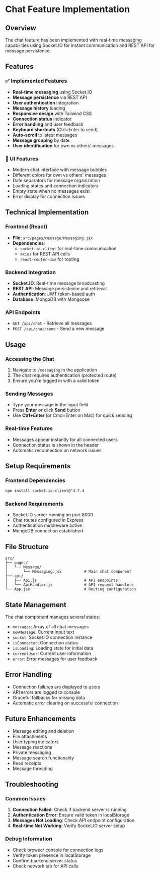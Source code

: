 # Chat Feature Implementation

## Overview
The chat feature has been implemented with real-time messaging capabilities using Socket.IO for instant communication and REST API for message persistence.

## Features

### ✅ Implemented Features
- **Real-time messaging** using Socket.IO
- **Message persistence** via REST API
- **User authentication** integration
- **Message history** loading
- **Responsive design** with Tailwind CSS
- **Connection status** indicator
- **Error handling** and user feedback
- **Keyboard shortcuts** (Ctrl+Enter to send)
- **Auto-scroll** to latest messages
- **Message grouping** by date
- **User identification** for own vs others' messages

### 🎨 UI Features
- Modern chat interface with message bubbles
- Different colors for own vs others' messages
- Date separators for message organization
- Loading states and connection indicators
- Empty state when no messages exist
- Error display for connection issues

## Technical Implementation

### Frontend (React)
- **File**: `src/pages/Message/Messaging.jsx`
- **Dependencies**: 
  - `socket.io-client` for real-time communication
  - `axios` for REST API calls
  - `react-router-dom` for routing

### Backend Integration
- **Socket.IO**: Real-time message broadcasting
- **REST API**: Message persistence and retrieval
- **Authentication**: JWT token-based auth
- **Database**: MongoDB with Mongoose

### API Endpoints
- `GET /api/chat` - Retrieve all messages
- `POST /api/chat/send` - Send a new message

## Usage

### Accessing the Chat
1. Navigate to `/messaging` in the application
2. The chat requires authentication (protected route)
3. Ensure you're logged in with a valid token

### Sending Messages
- Type your message in the input field
- Press **Enter** or click **Send** button
- Use **Ctrl+Enter** (or Cmd+Enter on Mac) for quick sending

### Real-time Features
- Messages appear instantly for all connected users
- Connection status is shown in the header
- Automatic reconnection on network issues

## Setup Requirements

### Frontend Dependencies
```bash
npm install socket.io-client@^4.7.4
```

### Backend Requirements
- Socket.IO server running on port 8000
- Chat routes configured in Express
- Authentication middleware active
- MongoDB connection established

## File Structure
```
src/
├── pages/
│   └── Message/
│       └── Messaging.jsx          # Main chat component
├── api/
│   ├── Api.js                     # API endpoints
│   └── ApiHandler.js              # API request handlers
└── App.jsx                        # Routing configuration
```

## State Management
The chat component manages several states:
- `messages`: Array of all chat messages
- `newMessage`: Current input text
- `socket`: Socket.IO connection instance
- `isConnected`: Connection status
- `isLoading`: Loading state for initial data
- `currentUser`: Current user information
- `error`: Error messages for user feedback

## Error Handling
- Connection failures are displayed to users
- API errors are logged to console
- Graceful fallbacks for missing data
- Automatic error clearing on successful connection

## Future Enhancements
- Message editing and deletion
- File attachments
- User typing indicators
- Message reactions
- Private messaging
- Message search functionality
- Read receipts
- Message threading

## Troubleshooting

### Common Issues
1. **Connection Failed**: Check if backend server is running
2. **Authentication Error**: Ensure valid token in localStorage
3. **Messages Not Loading**: Check API endpoint configuration
4. **Real-time Not Working**: Verify Socket.IO server setup

### Debug Information
- Check browser console for connection logs
- Verify token presence in localStorage
- Confirm backend server status
- Check network tab for API calls
